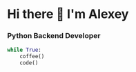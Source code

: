 # Hi there 👋 I'm Alexey
### Python Backend Developer
```python
while True:
    coffee()
    code()
```

